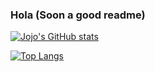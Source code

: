 ### Hola (Soon a good readme)

[![Jojo's GitHub stats](https://github-readme-stats.vercel.app/api?username=jojofr1&theme=codeSTACKr)](https://github.com/anuraghazra/github-readme-stats)

[![Top Langs](https://github-readme-stats.vercel.app/api/top-langs/?username=jojofr1&layout=compact&theme=codeSTACKr)](https://github.com/anuraghazra/github-readme-stats)
